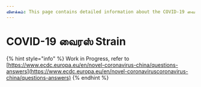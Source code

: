 ```yaml
---
விளக்கம்: This page contains detailed information about the COVID-19 வைரஸ் Strain.
---
```


# COVID-19 வைரஸ் Strain

{% hint style="info" %}
Work in Progress, refer to [https://www.ecdc.europa.eu/en/novel-coronavirus-china/questions-answers](https://www.ecdc.europa.eu/en/novel-coronaviruscoronavirus-china/questions-answers)
{% endhint %}

